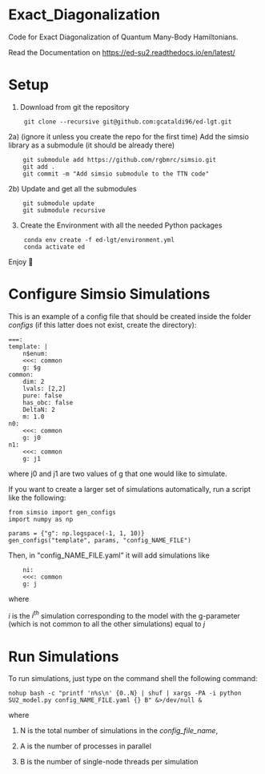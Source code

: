 # Exact_Diagonalization
Code for Exact Diagonalization of Quantum Many-Body Hamiltonians.


Read the Documentation on https://ed-su2.readthedocs.io/en/latest/
# Setup
1) Download from git the repository

        git clone --recursive git@github.com:gcataldi96/ed-lgt.git

2a) (ignore it unless you create the repo for the first time) Add the simsio library as a submodule (it should be already there)

        git submodule add https://github.com/rgbmrc/simsio.git
        git add .
        git commit -m "Add simsio submodule to the TTN code"

2b) Update and get all the submodules
        
        git submodule update
        git submodule recursive

3) Create the Environment with all the needed Python packages

        conda env create -f ed-lgt/environment.yml
        conda activate ed

Enjoy 👏

# Configure Simsio Simulations
This is an example of a config file that should be created inside the folder *configs* (if this latter does not exist, create the directory):

    ===:
    template: |
        n$enum:
        <<<: common
        g: $g
    common:
        dim: 2
        lvals: [2,2]
        pure: false
        has_obc: false
        DeltaN: 2
        m: 1.0
    n0:
        <<<: common
        g: j0
    n1:
        <<<: common
        g: j1

where j0 and j1 are two values of g that one would like to simulate. 

If you want to create a larger set of simulations automatically, run a script like the following:

    from simsio import gen_configs
    import numpy as np

    params = {"g": np.logspace(-1, 1, 10)}
    gen_configs("template", params, "config_NAME_FILE")

Then, in "config_NAME_FILE.yaml" it will add simulations like

        ni:
        <<<: common
        g: j

where 

$i$ is the $i^{th}$ simulation corresponding to the model with the g-parameter (which is not common to all the other simulations) equal to $j$
# Run Simulations
To run simulations, just type on the command shell the following command:

    nohup bash -c "printf 'n%s\n' {0..N} | shuf | xargs -PA -i python SU2_model.py config_NAME_FILE.yaml {} B" &>/dev/null &

where 

1) N is the total number of simulations in the *config_file_name*,

2) A is the number of processes in parallel 

3) B is the number of single-node threads per simulation
